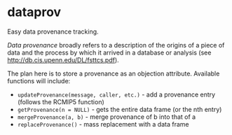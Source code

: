 # dataprov
Easy data provenance tracking.

*Data provenance* broadly refers to a description of the origins of a piece of data and the process by which it arrived in a database or analysis (see http://db.cis.upenn.edu/DL/fsttcs.pdf).

The plan here is to store a provenance as an objection attribute. Available functions will include:

* `updateProvenance(message, caller, etc.)` - add a provenance entry (follows the RCMIP5 function)
* `getProvenance(n = NULL)` - gets the entire data frame (or the nth entry)
* `mergeProvenance(a, b)` - merge provenance of b into that of a
* `replaceProvenance()` - mass replacement with a data frame
